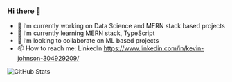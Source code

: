 ### Hi there 👋  





- 🔭 I’m currently working on Data Science and MERN stack based projects
- 🌱 I’m currently learning MERN stack, TypeScript 
- 👯 I’m looking to collaborate on ML based projects
- 📫 How to reach me: Linkedln https://www.linkedin.com/in/kevin-johnson-304929209/

 ![GitHub Stats](https://github-readme-stats.vercel.app/api?username=Kevin29Johnson&theme=tokyonight)
